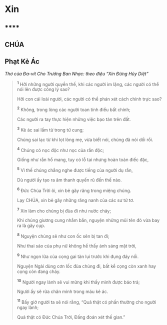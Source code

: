 # Xin

## ****

## CHÚA

## Phạt Kẻ Ác
*Thơ của Đa-vít Cho Trưởng Ban Nhạc: theo điệu “Xin Đừng Hủy Diệt”*

> <sup><b>1</b></sup> Hỡi những người quyền thế, khi các người im lặng, các người có thể nói lên được công lý sao?
>
> Hỡi con cái loài người, các người có thể phán xét cách chính trực sao?
>
> <sup><b>2</b></sup> Không, trong lòng các người toan tính điều bất chính;
>
> Các người ra tay thực hiện những việc bạo tàn trên đất.
>
> <sup><b>3</b></sup> Kẻ ác sai lầm từ trong tử cung;
>
> Chúng sai lạc từ khi lọt lòng mẹ, vừa biết nói, chúng đã nói dối rồi.
>
> <sup><b>4</b></sup> Chúng có nọc độc như nọc của rắn độc;
>
> Giống như rắn hổ mang, tuy có lỗ tai nhưng hoàn toàn điếc đặc,
>
> <sup><b>5</b></sup> Vì thế chúng chẳng nghe được tiếng của người dụ rắn,
>
> Dù người ấy tạo ra âm thanh quyến rũ đến thế nào.
>
> <sup><b>6</b></sup> Đức Chúa Trời ôi, xin bẻ gãy răng trong miệng chúng.
>
> Lạy CHÚA, xin bẻ gãy những răng nanh của các sư tử tơ.
>
> <sup><b>7</b></sup> Xin làm cho chúng bị đùa đi như nước chảy;
>
> Khi chúng giương cung nhắm bắn, nguyện những mũi tên đó vừa bay ra là gãy cụp.
>
> <sup><b>8</b></sup> Nguyện chúng sẽ như con ốc sên bị tan đi;
>
> Như thai sảo của phụ nữ không hề thấy ánh sáng mặt trời,
>
> <sup><b>9</b></sup> Như ngọn lửa của cọng gai tàn lụi trước khi đụng đáy nồi.
>
> Nguyện Ngài dùng cơn lốc đùa chúng đi, bất kể cọng còn xanh hay cọng còn đang cháy.
>
> <sup><b>10</b></sup> Người ngay lành sẽ vui mừng khi thấy mình được báo trả;
>
> Người ấy sẽ rửa chân mình trong máu kẻ ác.
>
> <sup><b>11</b></sup> Bấy giờ người ta sẽ nói rằng, “Quả thật có phần thưởng cho người ngay lành;
>
> Quả thật có Đức Chúa Trời, Đấng đoán xét thế gian.”